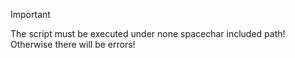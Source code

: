 >[!IMPORTANT]  
>The script must be executed under none spacechar included path!  
>Otherwise there will be errors!  
